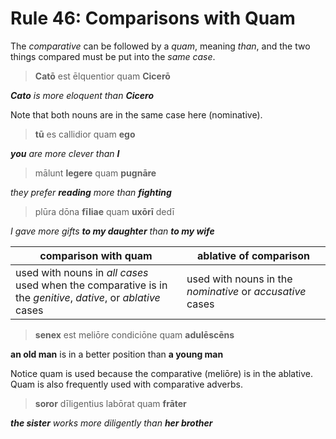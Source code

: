 # Rule 46: Comparisons with Quam

The _comparative_ can be followed by a _quam_, meaning _than_, and the two things compared must be put into the _same case_.

> **Catō** est ēlquentior quam **Cicerō**

_**Cato** is more eloquent than **Cicero**_

Note that both nouns are in the same case here (nominative).

> **tū** es callidior quam **ego**

_**you** are more clever than **I**_

> mālunt **legere** quam **pugnāre**

_they prefer **reading** more than **fighting**_

> plūra dōna **fīliae** quam **uxōrī** dedī

_I gave more gifts **to my daughter** than **to my wife**_

| comparison with quam | ablative of comparison |
| --- | --- |
| used with nouns in _all cases_ <br /> used when the comparative is in the _genitive_, _dative_, or _ablative_ cases | used with nouns in the _nominative_ or _accusative_ cases |

> **senex** est meliōre condiciōne quam **adulēscēns**

**an old man** is in a better position than **a young man**

Notice quam is used because the comparative (meliōre) is in the ablative.  Quam is also frequently used with comparative adverbs.

> **soror** dīligentius labōrat quam **frāter**

_**the sister** works more diligently than **her brother**_